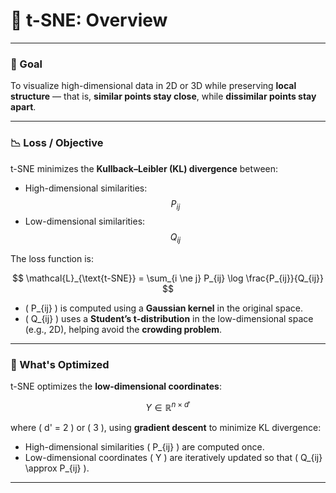 # 📘 t-SNE: Overview

---

### 🎯 Goal

To visualize high-dimensional data in 2D or 3D while preserving **local structure** — that is, **similar points stay close**, while **dissimilar points stay apart**.

---

### 📉 Loss / Objective

t-SNE minimizes the **Kullback–Leibler (KL) divergence** between:

- High-dimensional similarities:  
  $$ P_{ij} $$  
- Low-dimensional similarities:  
  $$ Q_{ij} $$

The loss function is:

$$
\mathcal{L}_{\text{t-SNE}} = \sum_{i \ne j} P_{ij} \log \frac{P_{ij}}{Q_{ij}}
$$

- \( P_{ij} \) is computed using a **Gaussian kernel** in the original space.
- \( Q_{ij} \) uses a **Student’s t-distribution** in the low-dimensional space (e.g., 2D), helping avoid the **crowding problem**.

---

### 🧠 What's Optimized

t-SNE optimizes the **low-dimensional coordinates**:

$$
Y \in \mathbb{R}^{n \times d'}
$$

where \( d' = 2 \) or \( 3 \), using **gradient descent** to minimize KL divergence:

- High-dimensional similarities \( P_{ij} \) are computed once.
- Low-dimensional coordinates \( Y \) are iteratively updated so that \( Q_{ij} \approx P_{ij} \).

---